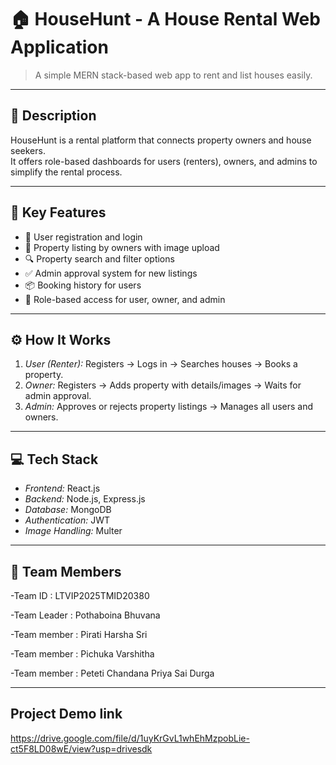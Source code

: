 # 🏠 HouseHunt - A House Rental Web Application

> A simple MERN stack-based web app to rent and list houses easily.

---

## 📌 Description

HouseHunt is a rental platform that connects property owners and house seekers.  
It offers role-based dashboards for users (renters), owners, and admins to simplify the rental process.

---

## 🚀 Key Features

- 👤 User registration and login
- 🏡 Property listing by owners with image upload
- 🔍 Property search and filter options
- ✅ Admin approval system for new listings
- 📦 Booking history for users
- 🔐 Role-based access for user, owner, and admin

---

## ⚙️ How It Works

1. *User (Renter):* Registers → Logs in → Searches houses → Books a property.
2. *Owner:* Registers → Adds property with details/images → Waits for admin approval.
3. *Admin:* Approves or rejects property listings → Manages all users and owners.

---

## 💻 Tech Stack

- *Frontend:* React.js
- *Backend:* Node.js, Express.js
- *Database:* MongoDB
- *Authentication:* JWT
- *Image Handling:* Multer

---

## 👥 Team Members

-Team ID : LTVIP2025TMID20380

-Team Leader : Pothaboina Bhuvana

-Team member : Pirati Harsha Sri

-Team member : Pichuka Varshitha

-Team member : Peteti Chandana Priya Sai Durga


---

## Project Demo link
https://drive.google.com/file/d/1uyKrGvL1whEhMzpobLie-ct5F8LD08wE/view?usp=drivesdk
